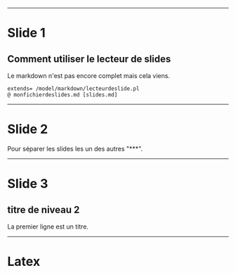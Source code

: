 


***

# Slide 1

## Comment utiliser le lecteur de slides

Le markdown n'est pas encore complet mais cela viens. 

    extends= /model/markdown/lecteurdeslide.pl
    @ monfichierdeslides.md [slides.md]


***


# Slide 2 

Pour séparer les slides les un des autres "***".


***

# Slide 3 

## titre de niveau 2 

La premier ligne est un titre.


***

# Latex

$%\huge \frac{\sqrt{x^7}}{\pi^2}%$ 





